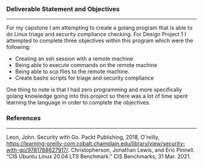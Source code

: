 ### Deliverable Statement and Objectives
---
For my capstone I am attempting to create a golang program that is able to do Linux triage and security compliance checking. For Design Project 1 I attempted to complete three objectives within this program which were the following:
* Creating an ssh session with a remote machine 
* Being able to execute commands on the remote machine
* Being able to scp files to the remote machine. 
* Create bashs scripts for triage and security compliance

One thing to note is that I had zero programming and more specifically golang knowledge going into this project so there was a lot of time spent learning the language in order to 
complete the objectives. 

### References
---
Leon, John. Security with Go. Packt Publishing, 2018, O'reilly, https://learning-oreilly-com.cobalt.champlain.edu/library/view/security-with-go/9781788627917/. 
Christopherson, Jonathan Lewis, and Eric Pinnell. “CIS Ubuntu Linux 20.04 LTS Benchmark.” CIS Benchmarks, 31 Mar. 2021.
